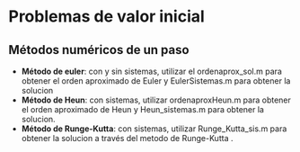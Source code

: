 # Problemas de valor inicial
## Métodos numéricos de un paso

- **Método de euler**: con y sin sistemas, utilizar el ordenaprox_sol.m para obtener el orden aproximado de Euler y EulerSistemas.m para obtener la solucion
- **Método de Heun**: con sistemas, utilizar ordenaproxHeun.m para obtener el orden aproximado de Heun y Heun_sistemas.m para obtener la solucion.
- **Método de Runge-Kutta**: con sistemas, utilizar Runge_Kutta_sis.m para obtener la solucion a través del metodo de Runge-Kutta  .
